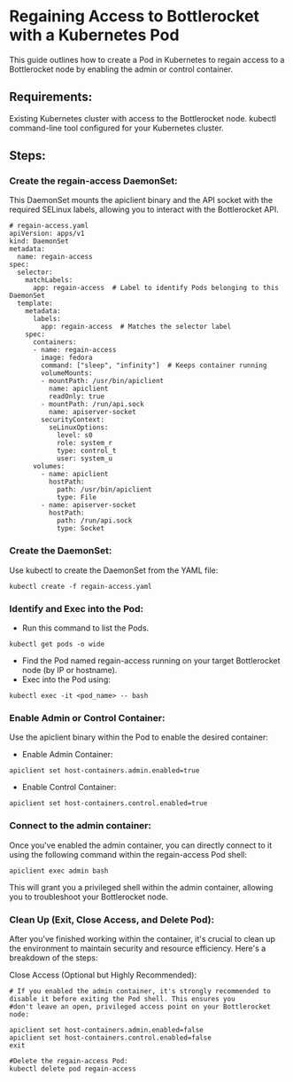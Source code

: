 # Regaining Access to Bottlerocket with a Kubernetes Pod
This guide outlines how to create a Pod in Kubernetes to regain access to a Bottlerocket node by enabling the admin or control container.

## Requirements:

Existing Kubernetes cluster with access to the Bottlerocket node.
kubectl command-line tool configured for your Kubernetes cluster.

## Steps:

### Create the regain-access DaemonSet:

   This DaemonSet mounts the apiclient binary and the API socket with the required SELinux labels, allowing you to interact with the Bottlerocket API.
 
```
# regain-access.yaml
apiVersion: apps/v1
kind: DaemonSet
metadata:
  name: regain-access
spec:
  selector:
    matchLabels:
      app: regain-access  # Label to identify Pods belonging to this DaemonSet
  template:
    metadata:
      labels:
        app: regain-access  # Matches the selector label
    spec:
      containers:
      - name: regain-access
        image: fedora
        command: ["sleep", "infinity"]  # Keeps container running
        volumeMounts:
        - mountPath: /usr/bin/apiclient
          name: apiclient
          readOnly: true
        - mountPath: /run/api.sock
          name: apiserver-socket
        securityContext:
          seLinuxOptions:
            level: s0
            role: system_r
            type: control_t
            user: system_u
      volumes:
        - name: apiclient
          hostPath:
            path: /usr/bin/apiclient
            type: File
        - name: apiserver-socket
          hostPath:
            path: /run/api.sock
            type: Socket
```



### Create the DaemonSet:

Use kubectl to create the DaemonSet from the YAML file:

```
kubectl create -f regain-access.yaml
```





### Identify and Exec into the Pod:

- Run this command to list the Pods.
```
kubectl get pods -o wide
```
- Find the Pod named regain-access running on your target Bottlerocket node (by IP or hostname).
- Exec into the Pod using: 
```
kubectl exec -it <pod_name> -- bash 
```




### Enable Admin or Control Container:

  Use the apiclient binary within the Pod to enable the desired container:

* Enable Admin Container:

```
apiclient set host-containers.admin.enabled=true
```
* Enable Control Container:

```
apiclient set host-containers.control.enabled=true
```



### Connect to the admin container: 
Once you've enabled the admin container, you can directly connect to it using the following command within the regain-access Pod shell:
 ```
 apiclient exec admin bash
 ```
This will grant you a privileged shell within the admin container, allowing you to troubleshoot your Bottlerocket node.





### Clean Up (Exit, Close Access, and Delete Pod):

After you've finished working within the container, it's crucial to clean up the environment to maintain security and resource efficiency. Here's a breakdown of the steps:

 Close Access (Optional but Highly Recommended):
 
 
```
# If you enabled the admin container, it's strongly recommended to disable it before exiting the Pod shell. This ensures you
#don't leave an open, privileged access point on your Bottlerocket node:

apiclient set host-containers.admin.enabled=false
apiclient set host-containers.control.enabled=false
exit

#Delete the regain-access Pod:
kubectl delete pod regain-access
```



